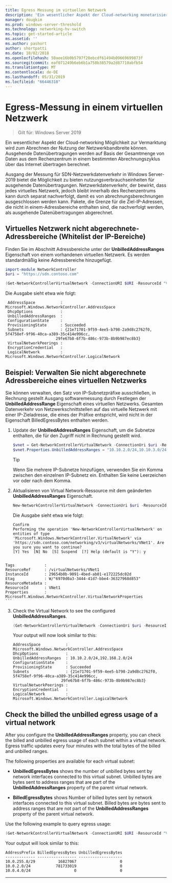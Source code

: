 ```yaml
---
title: Egress Messung im virtuellen Netzwerk
description: 'Ein wesentlicher Aspekt der Cloud-networking monetarisierung ist für ausgehenden Netzwerkdatenverkehr Bandbreite. Beispiel: überträgt ausgehende Daten In Microsoft Azure-Business-Modell. Ausgehende Datenübertragungen werden basierend auf der Gesamtmenge der Daten, die in einem bestimmten Abrechnungszyklus über das Internet aus dem Azure-Datencentern übertragen berechnet.'
manager: dougkim
ms.prod: windows-server-threshold
ms.technology: networking-hv-switch
ms.topic: get-started-article
ms.assetid: ''
ms.author: pashort
author: shortpatti
ms.date: 10/02/2018
ms.openlocfilehash: 50aee16b0b5797f28ebcdf61494b09669699873f
ms.sourcegitcommit: eaf071249b6eb6b1a758b38579a2d87710abfb54
ms.translationtype: MT
ms.contentlocale: de-DE
ms.lasthandoff: 05/31/2019
ms.locfileid: "66446318"
---
```

# <a name="egress-metering-in-a-virtual-network"></a>Egress-Messung in einem virtuellen Netzwerk

>Gilt für: Windows Server 2019


Ein wesentlicher Aspekt der Cloud-networking Möglichkeit zur Vermarktung wird zum Abrechnen der Nutzung der Netzwerkbandbreite können. Ausgehende Datenübertragungen werden auf Basis der Gesamtmenge von Daten aus dem Rechenzentrum in einem bestimmten Abrechnungszyklus über das Internet übertragen berechnet.

Ausgang der Messung für SDN-Netzwerkdatenverkehr in Windows Server-2019 bietet die Möglichkeit zu bieten nutzungsverbrauchseinheiten für ausgehende Datenübertragungen. Netzwerkdatenverkehr, der bewirkt, dass jedes virtuelles Netzwerk, jedoch bleibt innerhalb des Rechenzentrums kann durch separat nachverfolgt, damit es von abrechnungsberechnungen ausgeschlossen werden kann. Pakete, die Grenze für die Ziel-IP-Adressen, die nicht in einem-Adressbereiche enthalten sind, die nachverfolgt werden, als ausgehende Datenübertragungen abgerechnet.

## <a name="virtual-network-unbilled-address-ranges-whitelist-of-ip-ranges"></a>Virtuelles Netzwerk nicht abgerechnete-Adressbereiche (Whitelist der IP-Bereiche)

Finden Sie im Abschnitt Adressbereiche unter der **UnbilledAddressRanges** Eigenschaft von einem vorhandenen virtuellen Netzwerk. Es werden standardmäßig keine Adressbereiche hinzugefügt.

   ```PowerShell
   import-module NetworkController
   $uri = "https://sdn.contoso.com"

   (Get-NetworkControllerVirtualNetwork -ConnectionURI $URI -ResourceId "VNet1").properties
   ```

Die Ausgabe sieht etwa wie folgt:
   ```
    AddressSpace           : Microsoft.Windows.NetworkController.AddressSpace
    DhcpOptions            :
    UnbilledAddressRanges  :
    ConfigurationState     :
    ProvisioningState      : Succeeded
    Subnets                : {21e71701-9f59-4ee5-b798-2a9d8c2762f0, 5f4758ef-9f96-40ca-a389-35c414e996cc,
                         29fe67b8-6f7b-486c-973b-8b9b987ec8b3}
    VirtualNetworkPeerings :
    EncryptionCredential   :
    LogicalNetwork         : Microsoft.Windows.NetworkController.LogicalNetwork
   ```


## <a name="example-manage-the-unbilled-address-ranges-of-a-virtual-network"></a>Beispiel: Verwalten Sie nicht abgerechnete Adressbereiche eines virtuellen Netzwerks

Sie können verwalten, den Satz von IP-Subnetzpräfixe ausschließen, in Rechnung gestellt Ausgang softwaremessung durch Festlegen der **UnbilledAddressRange** Eigenschaft eines virtuellen Netzwerks.  Gesamten Datenverkehr von Netzwerkschnittstellen auf das virtuelle Netzwerk mit einer IP-Zieladresse, die eines der Präfixe entspricht, wird nicht in der Eigenschaft BilledEgressBytes enthalten werden.

1.  Update der **UnbilledAddressRanges** Eigenschaft, um die Subnetze enthalten, die für den Zugriff nicht in Rechnung gestellt wird.

    ```PowerShell
    $vnet = Get-NetworkControllerVirtualNetwork -ConnectionUri $uri -ResourceID "VNet1"
    $vnet.Properties.UnbilledAddressRanges = "10.10.2.0/24,10.10.3.0/24"
    ```

    >[!TIP]
    >Wenn Sie mehrere IP-Subnetze hinzufügen, verwenden Sie ein Komma zwischen den einzelnen IP-Subnetz ein.  Enthalten Sie keine Leerzeichen vor oder nach dem Komma.

2.  Aktualisieren von Virtual Network-Ressource mit dem geänderten **UnbilledAddressRanges** Eigenschaft.

    ```PowerShell
    New-NetworkControllerVirtualNetwork -ConnectionUri $uri -ResourceId "VNet1" -Properties $unbilled.Properties -PassInnerException
    ```

    Die Ausgabe sieht etwa wie folgt:
    ```
    Confirm
    Performing the operation 'New-NetworkControllerVirtualNetwork' on entities of type
    'Microsoft.Windows.NetworkController.VirtualNetwork' via
    'https://sdn.contoso.com/networking/v3/virtualNetworks/VNet1'. Are you sure you want to continue?
    [Y] Yes  [N] No  [S] Suspend  [?] Help (default is "Y"): y


~~~
Tags             :
ResourceRef      : /virtualNetworks/VNet1
InstanceId       : 29654b0b-9091-4bed-ab01-e172225dc02d
Etag             : W/"6970d0a3-3444-41d7-bbe4-36327968d853"
ResourceMetadata :
ResourceId       : VNet1
Properties       : Microsoft.Windows.NetworkController.VirtualNetworkProperties
```
~~~


3. Check the Virtual Network to see the configured **UnbilledAddressRanges**.

   ```PowerShell
   (Get-NetworkControllerVirtualNetwork -ConnectionUri $uri -ResourceID "VNet1").properties
   ```

   Your output will now look similar to this:
   ```
   AddressSpace           : Microsoft.Windows.NetworkController.AddressSpace
   DhcpOptions            :
   UnbilledAddressRanges  : 10.10.2.0/24,192.168.2.0/24
   ConfigurationState     :
   ProvisioningState      : Succeeded
   Subnets                : {21e71701-9f59-4ee5-b798-2a9d8c2762f0, 5f4758ef-9f96-40ca-a389-35c414e996cc,
                        29fe67b8-6f7b-486c-973b-8b9b987ec8b3}
   VirtualNetworkPeerings :
   EncryptionCredential   :
   LogicalNetwork         : Microsoft.Windows.NetworkController.LogicalNetwork
   ```

## Check the billed the unbilled egress usage of a virtual network

After you configure the **UnbilledAddressRanges** property, you can check the billed and unbilled egress usage of each subnet within a virtual network. Egress traffic updates every four minutes with the total bytes of the billed and unbilled ranges.

The following properties are available for each virtual subnet:

-   **UnbilledEgressBytes** shows the number of unbilled bytes sent by network interfaces connected to this virtual subnet. Unbilled bytes are bytes sent to address ranges that are part of the **UnbilledAddressRanges** property of the parent virtual network.

-   **BilledEgressBytes** shows Number of billed bytes sent by network interfaces connected to this virtual subnet. Billed bytes are bytes sent to address ranges that are not part of the **UnbilledAddressRanges** property of the parent virtual network.

Use the following example to query egress usage:

```PowerShell
(Get-NetworkControllerVirtualNetwork -ConnectionURI $URI -ResourceId "VNet1").properties.subnets.properties | ft AddressPrefix,BilledEgressBytes,UnbilledEgressBytes
```

Your output will look similar to this:
```
AddressPrefix BilledEgressBytes UnbilledEgressBytes
------------- ----------------- -------------------
10.0.255.8/29          16827067                   0
10.0.2.0/24           781733019                   0
10.0.4.0/24                   0                   0
```


---